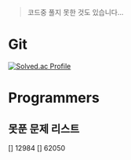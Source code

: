 >코드중 풀지 못한 것도 있습니다...  

# Git
[![Solved.ac Profile](http://mazassumnida.wtf/api/v2/generate_badge?boj=ljw6970)](https://solved.ac/ljw6970/)

# Programmers
## 못푼 문제 리스트
[] 12984
[] 62050
